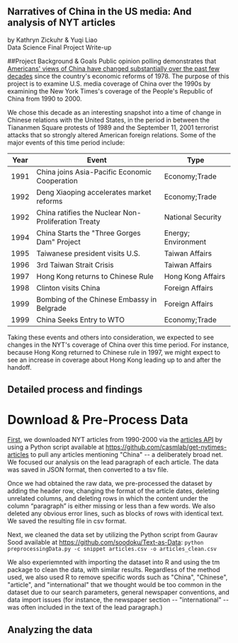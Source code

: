 Narratives of China in the US media: And analysis of NYT articles
----
by Kathryn Zickuhr & Yuqi Liao
<br>Data Science Final Project Write-up


##Project Background & Goals
Public opinion polling demonstrates that [Americans' views of China have changed substantially over the past few decades](http://www.pewresearch.org/fact-tank/2014/06/03/how-americas-opinion-of-china-has-changed-since-tiananmen/) since the country's economic reforms of 1978. The purpose of this project is to examine U.S. media coverage of China over the 1990s by examining the New York Times's coverage of the People's Republic of China from 1990 to 2000.

We chose this decade as an interesting snapshot into a time of change in Chinese relations with the United States, in the period in between the Tiananmen Square protests of 1989 and the September 11, 2001 terrorist attacks that so strongly altered American foreign relations. Some of the major events of this time period include:


| Year | Event | Type |
| ------------- |-------------|-----|
| 1991 | China joins Asia-Pacific Economic Cooperation | Economy;Trade |
| 1992 | Deng Xiaoping accelerates market reforms | Economy;Trade |
| 1992 | China ratifies the Nuclear Non-Proliferation Treaty | National Security |
| 1994 | China Starts the "Three Gorges Dam" Project | Energy; Environment |
| 1995 | Taiwanese president visits U.S. | Taiwan Affairs |
| 1996 | 3rd Taiwan Strait Crisis | Taiwan Affairs |
| 1997 | Hong Kong returns to Chinese Rule | Hong Kong Affairs |
| 1998 | Clinton visits China | Foreign Affairs |
| 1999 | Bombing of the Chinese Embassy in Belgrade | Foreign Affairs|
| 1999 | China Seeks Entry to WTO | Economy;Trade |

Taking these events and others into consideration, we expected to see changes in the NYT's coverage of China over this time period. For instance, because Hong Kong returned to Chinese rule in 1997, we might expect to see an increase in coverage about Hong Kong leading up to and after the handoff.

## Detailed process and findings

# Download & Pre-Process Data
[First](https://github.com/yuqiliao/Data-Science-Final-Project/tree/master/Download%20Data%20from%20NYT%20API), we downloaded NYT articles from 1990-2000 via the [articles API](http://developer.nytimes.com/docs/read/article_search_api_v2) by using a Python script available at https://github.com/casmlab/get-nytimes-articles to pull any articles mentioning "China" -- a deliberately broad net. We focused our analysis on the lead paragraph of each article. The data was saved in JSON format, then converted to a tsv file.

Once we had obtained the raw data, we pre-processed the dataset by adding the header row, changing the format of the article dates, deleting unrelated columns, and deleting rows in which the content under the column “paragraph” is either missing or less than a few words. We also deleted any obvious error lines, such as blocks of rows with identical text. We saved the resulting file in csv format.

Next, we cleaned the data set by utilizing the Python script from Gaurav Sood available at https://github.com/soodoku/Text-as-Data: 
`python preprocessingData.py -c snippet articles.csv -o articles_clean.csv`

We also experiemnted with importing the dataset into R and using the tm package to clean the data, with similar results. Regardless of the method used, we also used R to remove specific words such as "China", "Chinese", "article", and "international" that we thought would be too common in the dataset due to our search parameters, general newspaper conventions, and data import issues (for instance, the newspaper section -- "international" -- was often included in the text of the lead paragraph.)

## Analyzing the data

